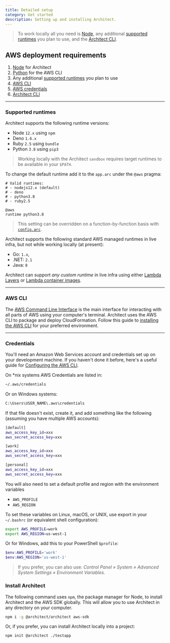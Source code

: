 ```yaml
---
title: Detailed setup
category: Get started
description: Setting up and installing Architect.
---
```


> To work locally all you need is [Node](https://nodejs.org), any additional [supported runtimes](#supported-runtimes) you plan to use, and the [Architect CLI](#install-architect). 

## AWS deployment requirements

1. [Node](https://nodejs.org) for Architect
2. [Python](https://www.python.org) for the AWS CLI
3. Any additional [supported runtimes](#supported-runtimes) you plan to use
4. [AWS CLI](#aws-cli)
5. [AWS credentials](#credentials)
6. [Architect CLI](#install-architect)

---

### Supported runtimes

Architect supports the following runtime versions:

- Node `12.x` using `npm`
- Deno `1.6.x`
- Ruby `2.5` using `bundle`
- Python `3.8` using `pip3`

> Working locally with the Architect `sandbox` requires target runtimes to be available in your `$PATH`.

To change the default runtime add it to the `app.arc` under the `@aws` pragma:

```arc
# Valid runtimes: 
# - nodejs12.x (default)
# - deno
# - python3.8
# - ruby2.5

@aws
runtime python3.8
```

> This setting can be overridden on a function-by-function basis with [`config.arc`](/docs/en/reference/config.arc/@aws).

Architect supports the following standard AWS managed runtimes in live infra, but not while working locally (at present):

- Go: `1.x`,
- .NET: `2.1`
- Java: `8`

Architect can support _any custom runtime_ in live infra using either [Lambda Layers](https://docs.aws.amazon.com/lambda/latest/dg/configuration-layers.html) or [Lambda container images](https://docs.aws.amazon.com/lambda/latest/dg/images-create.html).

---

### AWS CLI

The [AWS Command Line Interface](https://docs.aws.amazon.com/cli/) is the main interface for interacting with all parts of AWS using your computer's terminal. Architect uses the AWS CLI to package and deploy CloudFormation. Follow this guide to [installing the AWS CLI](https://docs.aws.amazon.com/cli/latest/userguide/install-cliv2.html) for your preferred environment.

---

### Credentials

You'll need an Amazon Web Services account and credentials set up on your development machine. If you haven't done it before, here's a useful guide for [Configuring the AWS CLI](https://docs.aws.amazon.com/cli/latest/userguide/cli-chap-getting-started.html).

On \*nix systems AWS Credentials are listed in:

```bash
~/.aws/credentials
```

Or on Windows systems:

```bash
C:\Users\USER_NAME\.aws\credentials
```

If that file doesn't exist, create it, and add something like the following (assuming you have multiple AWS accounts):

```bash
[default]
aws_access_key_id=xxx
aws_secret_access_key=xxx

[work]
aws_access_key_id=xxx
aws_secret_access_key=xxx

[personal]
aws_access_key_id=xxx
aws_secret_access_key=xxx
```

You will also need to set a default profile and region with the environment variables

- `AWS_PROFILE`
- `AWS_REGION`

To set these variables on Linux, macOS, or UNIX, use export in your `~/.bashrc` (or equivalent shell configuration):

```bash
export AWS_PROFILE=work
export AWS_REGION=us-west-1
```

Or for Windows, add this to your PowerShell `$profile`:

```powershell
$env:AWS_PROFILE='work'
$env:AWS_REGION='us-west-1'
```

> If you prefer, you can also use: *Control Panel » System » Advanced System Settings » Environment Variables*.


### Install Architect

The following command uses `npm`, the package manager for Node, to install Architect and the AWS SDK globally. This will allow you to use Architect in any directory on your computer.

```bash
npm i -g @architect/architect aws-sdk
```

Or, if you prefer, you can install Architect locally into a project:

```bash
npm init @architect ./testapp
```
